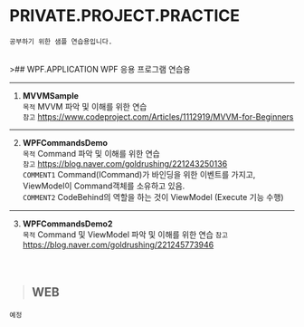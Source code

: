 # PRIVATE.PROJECT.PRACTICE
    공부하기 위한 샘플 연습용입니다.

<br>>## WPF.APPLICATION
    WPF 응용 프로그램 연습용

* * *
1. **MVVMSample** <br>
`목적` MVVM 파악 및 이해를 위한 연습<br>
`참고` https://www.codeproject.com/Articles/1112919/MVVM-for-Beginners  <br>
***

02. **WPFCommandsDemo** <br>
`목적` Command 파악 및 이해를 위한 연습<br>
`참고` https://blog.naver.com/goldrushing/221243250136   <br>
`COMMENT1` Command(ICommand)가 바인딩을 위한 이벤트를 가지고,  ViewModel이 Command객체를 소유하고 있음.<br>
`COMMENT2` CodeBehind의 역할을 하는 것이 ViewModel (Execute 기능 수행)<br>
***
 
03. **WPFCommandsDemo2** <br>
`목적` Command 및 ViewModel 파악 및 이해를 위한 연습
`참고` https://blog.naver.com/goldrushing/221245773946 <br><br><br>

	
>## WEB
    예정
